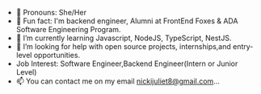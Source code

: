 - 👋 Pronouns: She/Her
- 👀 Fun fact: I'm backend engineer, Alumni at FrontEnd Foxes & ADA Software Engineering Program.
- 🌱 I’m currently learning Javascript, NodeJS, TypeScript, NestJS.
- 💞️ I’m looking for help with open source projects, internships,and entry-level opportunities.
- Job Interest: Software Engineer,Backend Engineer(Intern or Junior Level)
- 📫 You can contact me on my email nickijuliet8@gmail.com...

<!---
AmakaJuliet/AmakaJuliet is a ✨ special ✨ repository because its `README.md` (this file) appears on your GitHub profile.
You can click the Preview link to take a look at your changes.
--->
